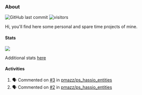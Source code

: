 ### About

![GitHub last commit](https://img.shields.io/github/last-commit/pmazz/pmazz?label=last%20updated)
![visitors](https://visitor-badge.glitch.me/badge?page_id=pmazz.pmazz)

Hi, you'll find here some personal and spare time projects of mine.

#### Stats

![](https://github-readme-stats.vercel.app/api?username=pmazz&hide_title=true&show_icons=true&count_private=true&hide_rank=true&include_all_commits=true)

Additional stats [here](https://profile-summary-for-github.com/user/pmazz)

#### Activities

<!--START_SECTION:activity-->
1. 🗣 Commented on [#3](https://github.com/pmazz/ps_hassio_entities/issues/3) in [pmazz/ps_hassio_entities](https://github.com/pmazz/ps_hassio_entities)
2. 🗣 Commented on [#2](https://github.com/pmazz/ps_hassio_entities/issues/2) in [pmazz/ps_hassio_entities](https://github.com/pmazz/ps_hassio_entities)
<!--END_SECTION:activity-->

<!--
[![Linkedin Badge](https://img.shields.io/badge/-LinkedIn-0e76a8?logo=Linkedin&logoColor=white)](https://linkedin.com/in/mazzini)

**pmazz/pmazz** is a ✨ _special_ ✨ repository because its `README.md` (this file) appears on your GitHub profile.

<details>
<summary>:zap: Recent GitHub Activity</summary>
Here are some ideas to get you started:

- 🔭 I’m currently working on ...
- 💬 Ask me about ...
- 📫 How to reach me: ...
</details>
-->
